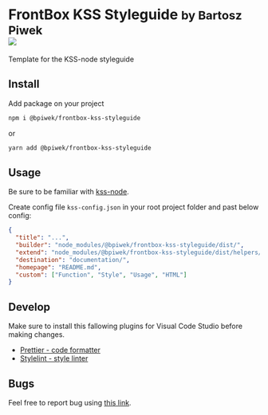 <h1>
<strong>FrontBox KSS Styleguide</strong> <small>by Bartosz Piwek</small><br>
<img src="https://badge.fury.io/js/%40bpiwek%2Ffrontbox-kss-styleguide.svg">
</h2>

Template for the KSS-node styleguide

## Install

Add package on your project

```bash
npm i @bpiwek/frontbox-kss-styleguide
```

or

```bash
yarn add @bpiwek/frontbox-kss-styleguide
```

## Usage

Be sure to be familiar with [kss-node](https://kss-node.github.io/kss-node/).

Create config file `kss-config.json` in your root project folder and past below config:

```json
{
  "title": "...",
  "builder": "node_modules/@bpiwek/frontbox-kss-styleguide/dist/",
  "extend": "node_modules/@bpiwek/frontbox-kss-styleguide/dist/helpers/",
  "destination": "documentation/",
  "homepage": "README.md",
  "custom": ["Function", "Style", "Usage", "HTML"]
}
```

## Develop

Make sure to install this fallowing plugins for Visual Code Studio before making changes.

<ul>
<li>
<a href="https://marketplace.visualstudio.com/items?itemName=esbenp.prettier-vscode">Prettier - code formatter</a>
</li>
<li>
<a href="https://marketplace.visualstudio.com/items?itemName=stylelint.vscode-stylelint">Stylelint - style linter</a>
</li>
</ul>

## Bugs

Feel free to report bug using
<a href="https://github.com/BartoszPiwek/Frontbox-KSS-Styleguide/issues/new?labels=bug">this link</a>.
